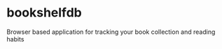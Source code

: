 bookshelfdb
===========

Browser based application for tracking your book collection and reading habits
